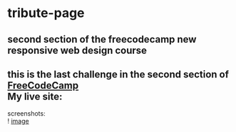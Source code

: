 tribute-page
============
second section of the freecodecamp new responsive web design course  
-------------------------------------------------------------------
this is the last challenge in the second section of [FreeCodeCamp](https://www.freecodecamp.org/learn/2022/responsive-web-design/build-a-tribute-page-project/build-a-tribute-page)    
My live site: 
-------------  

screenshots:  
! [image](tribute.png)
